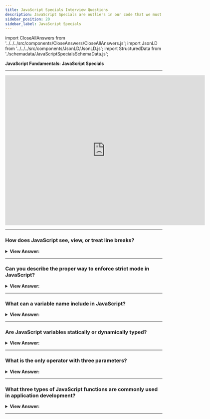 ```yaml
---
title: JavaScript Specials Interview Questions
description: JavaScript Specials are outliers in our code that we must understand. It's the simplest way to understand JavaScript. Frontend Interview Questions.
sidebar_position: 20
sidebar_label: JavaScript Specials
---
```


import CloseAllAnswers from '../../../src/components/CloseAnswers/CloseAllAnswers.js';
import JsonLD from '../../../src/components/JsonLD/JsonLD.js';
import StructuredData from './schemadata/JavaScriptSpecialsSchemaData.js';

<JsonLD data={StructuredData} />

**JavaScript Fundamentals: JavaScript Specials**

---

<div class='videoWrapper'>
<iframe
    width="640"
    height="480"
    src="https://www.youtube.com/embed/jfWVUNZWJEs"
    frameborder="0"
    allow="autoplay; encrypted-media"
    allowfullscreen
>
</iframe>
</div>

---

<CloseAllAnswers />

### How does JavaScript see, view, or treat line breaks?

<details>
  <summary><strong>View Answer:</strong></summary>
  <div>
  <div><strong>Interview Response:</strong> JavaScript treats line breaks as delimiters, whitespace, and uses automatic semicolon insertion to close individual statements. Most code style guides agree that we should put a semicolon after each statement.
</div><br />
  <div><strong className="codeExample">Code Example:</strong><br /><br />

  <div></div>

```js
// automatic semicolon inserted by the JavaScript (V8) engine
// console.log('Hello')
// console.log('World'); <-- semicolon inserted
```

  </div>
  </div>
</details>

---

### Can you describe the proper way to enforce strict mode in JavaScript?

<details>
  <summary><strong>View Answer:</strong></summary>
  <div>
  <div><strong>Interview Response:</strong> To enable strict mode in JavaScript, add the directive "use strict" at the beginning of a script or function, which enables stricter parsing and error handling.</div><br />
  <div><strong>Technical Response:</strong> In JavaScript, To enforce strict mode, we must use the “use strict;” directive placed at the top of our code or function body. The directive must appear at the beginning of a script or at the start of a function body. Everything still works without "use strict", but some features behave in the old fashion, “compatible” way. We would generally prefer modern behavior.
  </div><br />
  <div><strong className="codeExample">Code Example:</strong><br /><br />

  <div></div>

Certainly! Here's how you would enforce strict mode in a JavaScript file or function:

For the entire script:

```javascript
'use strict'; // Your first line of code starts here...

var x = 10;
console.log(x);
```

For a specific function:

```javascript
function strictFunc() {
  'use strict'; // Your first line of code in a function...
  var y = 20;
  console.log(y);
}

strictFunc();
```

In both examples, 'use strict'; helps to enforce better coding practices by making the JavaScript interpreter more strict.

  </div>
  </div>
</details>

---

### What can a variable name include in JavaScript?

<details>
  <summary><strong>View Answer:</strong></summary>
  <div>
  <div><strong>Interview Response:</strong> Variable names in JavaScript can include letters, digits, underscores, and dollar signs. They must start with a letter, underscore, or dollar sign, and are case-sensitive. Non-Latin alphabets and hieroglyphs are also permitted but rarely utilized.
</div><br />
  <div><strong className="codeExample">Code Example:</strong><br /><br />

  <div></div>

Here are some examples of valid variable names in JavaScript.

```javascript
var myVariable = 1;
let _anotherVariable = 2;
const $yetAnotherVariable = 3;
var Ω = 4; // Unicode variable names are allowed
```

And here's an example of an invalid variable name:

```javascript
var 123abc; // this will cause an error, because variable names cannot start with a digit
```

  </div>
  </div>
</details>

---

### Are JavaScript variables statically or dynamically typed?

<details>
  <summary><strong>View Answer:</strong></summary>
  <div>
  <div><strong>Interview Response:</strong> Unlike statically typed languages, JavaScript variables are dynamically typed and do not require type declaration. This behavior in JavaScript means that variable data types in JavaScript are unknown at run-time.
</div><br />
  <div><strong className="codeExample">Code Example:</strong><br /><br />

  <div></div>

```js
let x = 5;
x = 'John';
```

  </div>
  </div>
</details>

---

### What is the only operator with three parameters?

<details>
  <summary><strong>View Answer:</strong></summary>
  <div>
  <div><strong>Interview Response:</strong> The only operator in JavaScript with three parameters is the conditional (ternary) operator (?:). It's a short way to write an if-else condition, formatted as condition ? exprIfTrue : exprIfFalse.
</div><br />
  <div><strong className="codeExample">Code Example:</strong><br /><br />

  <div></div>

```js
var age = 26;
var beverage = age >= 21 ? 'Beer' : 'Juice'; // ( ? ) conditional operator
console.log(beverage); // "Beer"
```

  </div>
  </div>
</details>

---

### What three types of JavaScript functions are commonly used in application development?

<details>
  <summary><strong>View Answer:</strong></summary>
  <div>
  <div><strong>Interview Response:</strong> JavaScript functions commonly used, in application development, include named functions, anonymous functions, and arrow functions, each serving different purposes and offering unique syntax.
</div><br />
  <div><strong className="codeExample">Code Example:</strong><br /><br />

  <div></div>

```js
// function declaration
function sum(a, b) {
  let result = a + b;

  return result;
}

// Function expression
let sum = function (a, b) {
  let result = a + b;

  return result;
};

// Arrow function
// expression at the right side
let sum = (a, b) => a + b;

// or multi-line syntax with { ... }, need return here:
let sum = (a, b) => {
  // ...
  return a + b;
};

// without arguments
let sayHi = () => console.log('Hello');

// with a single argument
let double = (n) => n * 2;
```

  </div>
  </div>
</details>

---
